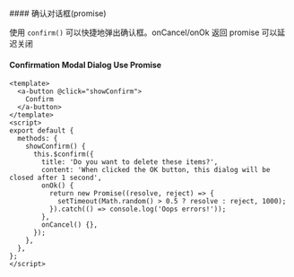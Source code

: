 <cn>
#### 确认对话框(promise) 

使用 `confirm()` 可以快捷地弹出确认框。onCancel/onOk 返回 promise 可以延迟关闭
</cn>
<us>
#### Confirmation Modal Dialog Use Promise
</us>

```tpl
<template>
  <a-button @click="showConfirm">
    Confirm
  </a-button>
</template>
<script>
export default {
  methods: {
    showConfirm() {
      this.$confirm({
        title: 'Do you want to delete these items?',
        content: 'When clicked the OK button, this dialog will be closed after 1 second',
        onOk() {
          return new Promise((resolve, reject) => {
            setTimeout(Math.random() > 0.5 ? resolve : reject, 1000);
          }).catch(() => console.log('Oops errors!'));
        },
        onCancel() {},
      });
    },
  },
};
</script>
```